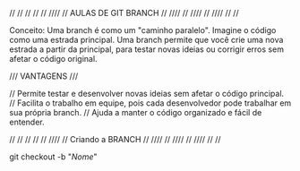 // // // // // //// // AULAS DE GIT BRANCH // //// // //// // //// // //

Conceito: Uma branch é como um "caminho paralelo". Imagine o código como uma estrada principal. Uma branch permite que você crie uma nova estrada a partir da principal, para testar novas ideias ou corrigir erros sem afetar o código original.

/// VANTAGENS /// 

// Permite testar e desenvolver novas ideias sem afetar o código principal.
// Facilita o trabalho em equipe, pois cada desenvolvedor pode trabalhar em sua própria branch.
// Ajuda a manter o código organizado e fácil de entender.

// // // // // //// // Criando a  BRANCH // //// // //// // //// // //

git checkout -b "_Nome_"
